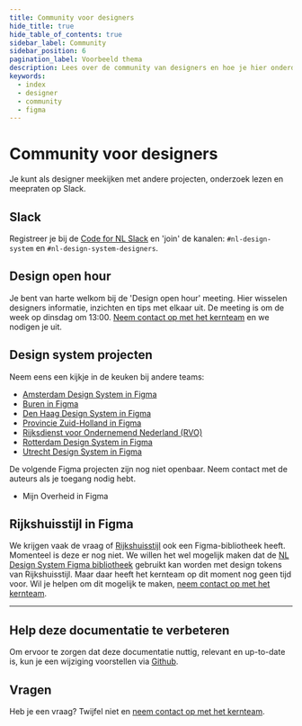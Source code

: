 ```yaml
---
title: Community voor designers
hide_title: true
hide_table_of_contents: true
sidebar_label: Community
sidebar_position: 6
pagination_label: Voorbeeld thema
description: Lees over de community van designers en hoe je hier onderdeel van kan worden.
keywords:
  - index
  - designer
  - community
  - figma
---
```


# Community voor designers

Je kunt als designer meekijken met andere projecten, onderzoek lezen en meepraten op Slack.

## Slack

Registreer je bij de [Code for NL Slack](https://praatmee.codefor.nl) en 'join' de kanalen: `#nl-design-system` en `#nl-design-system-designers`.

## Design open hour

Je bent van harte welkom bij de 'Design open hour' meeting. Hier wisselen designers informatie, inzichten en tips met elkaar uit. De meeting is om de week op dinsdag om 13:00. [Neem contact op met het kernteam](../../project/kernteam.mdx) en we nodigen je uit.

## Design system projecten

Neem eens een kijkje in de keuken bij andere teams:

- [Amsterdam Design System in Figma](https://www.figma.com/file/9IGm6IdPUYizBNGsUnueBd/Amsterdam-Design-System?type=design&node-id=741%3A19633&mode=design&t=Oojd5zdzhTU8jgQh-1)
- [Buren in Figma](https://www.figma.com/file/dBzv9dd3GRFLtxzCKWq9uU/)
- [Den Haag Design System in Figma](https://www.figma.com/file/JpoY3waVoQGlLQzQXTL9nn/)
- [Provincie Zuid-Holland in Figma](https://www.figma.com/file/pWIiNmzPDwYtPbYOQevpm1/)
- [Rijksdienst voor Ondernemend Nederland (RVO)](https://nl-design-system.github.io/rvo/docs/)
- [Rotterdam Design System in Figma](https://www.figma.com/file/ZWSC4gCrOXRUR9UX3aoZ8x/)
- [Utrecht Design System in Figma](https://www.figma.com/file/msb3CfQBefPoruqNQ968Zh/)

De volgende Figma projecten zijn nog niet openbaar. Neem contact met de auteurs als je toegang nodig hebt.

- Mijn Overheid in Figma

## Rijkshuisstijl in Figma

We krijgen vaak de vraag of [Rijkshuisstijl](https://www.rijkshuisstijl.nl) ook een Figma-bibliotheek heeft. Momenteel is deze er nog niet. We willen het wel mogelijk maken dat de [NL Design System Figma bibliotheek](figma-structuur.mdx#nl-design-system-bibliotheek) gebruikt kan worden met design tokens van Rijkshuisstijl. Maar daar heeft het kernteam op dit moment nog geen tijd voor. Wil je helpen om dit mogelijk te maken, [neem contact op met het kernteam](../../project/kernteam.mdx).

---

## Help deze documentatie te verbeteren

Om ervoor te zorgen dat deze documentatie nuttig, relevant en up-to-date is, kun je een wijziging voorstellen via [Github](https://github.com/nl-design-system/documentatie).

## Vragen

Heb je een vraag? Twijfel niet en [neem contact op met het kernteam](../../project/kernteam.mdx).
